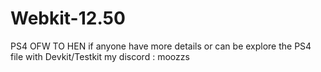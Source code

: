 # Webkit-12.50
PS4 OFW TO HEN
if anyone have more details or can be explore the PS4 file with Devkit/Testkit my discord : moozzs
